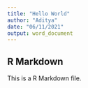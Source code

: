 ```yaml
---
title: "Hello World"
author: "Aditya"
date: "06/11/2021"
output: word_document
---
```


## R Markdown

This is a R Markdown file.
